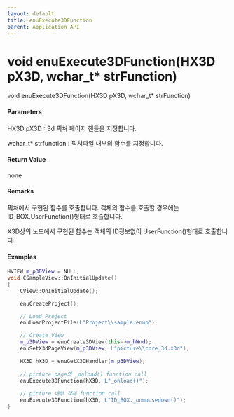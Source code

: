 ```yaml
---
layout: default
title: enuExecute3DFunction
parent: Application API
---
```

# void enuExecute3DFunction\(HX3D pX3D, wchar\_t\* strFunction\)

void enuExecute3DFunction\(HX3D pX3D, wchar\_t\* strFunction\)

#### Parameters

HX3D pX3D : 3d 픽쳐 페이지 핸들을 지정합니다.

wchar\_t\* strfunction : 픽쳐파일 내부의 함수를 지정합니다.

#### Return Value

none

#### Remarks

픽쳐에서 구현된 함수를 호출합니다. 객체의 함수를 호출할 경우에는 ID\_BOX.UserFunction\(\)형태로 호출합니다.

X3D상의 노드에서 구현된 함수는 객체의 ID정보없이 UserFunction\(\)형태로 호출합니다.

#### Examples

```cpp
HVIEW m_p3DView = NULL; 
void CSampleView::OnInitialUpdate() 
{ 
    CView::OnInitialUpdate(); 

    enuCreateProject(); 

    // Load Project
    enuLoadProjectFile(L"Project\\sample.enup"); 

    // Create View
    m_p3DView = enuCreate3DView(this->m_hWnd);
    enuSetX3dPageView(m_p3DView, L"picture\\core_3d.x3d");

    HX3D hX3D = enuGetX3DHandler(m_p3DView);
    
    // picture page의 _onload() function call    
    enuExecute3DFunction(hX3D, L"_onload()"); 
    
    // picture 내부 객체 function call
    enuExecute3DFunction(hX3D, L"ID_BOX._onmousedown()");           
}
```




